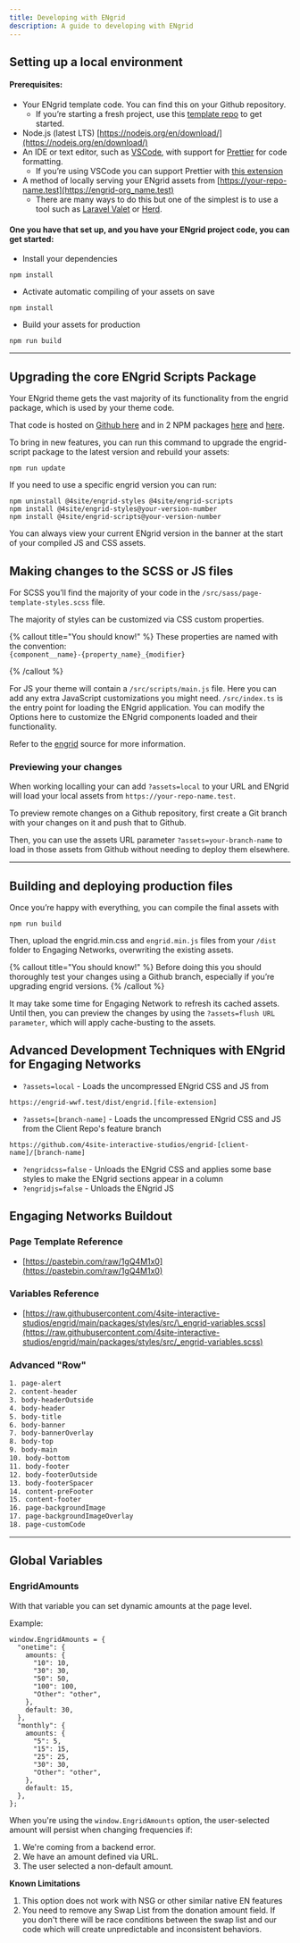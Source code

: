 ```yaml
---
title: Developing with ENgrid
description: A guide to developing with ENgrid
---
```


## Setting up a local environment

#### Prerequisites:

- Your ENgrid template code. You can find this on your Github repository.
  - If you’re starting a fresh project, use this [template repo](https://github.com/4site-interactive-studios/engrid/) to get started.
- Node.js (latest LTS) [https://nodejs.org/en/download/](https://nodejs.org/en/download/)
- An IDE or text editor, such as [VSCode](https://code.visualstudio.com/), with support for [Prettier](https://prettier.io/) for code formatting.
  - If you’re using VSCode you can support Prettier with [this extension](https://marketplace.visualstudio.com/items?itemName=esbenp.prettier-vscode)
- A method of locally serving your ENgrid assets from [https://your-repo-name.test](https://engrid-org_name.test)
  - There are many ways to do this but one of the simplest is to use a tool such as [Laravel Valet](https://laravel.com/docs/10.x/valet) or [Herd](https://herd.laravel.com/).

#### One you have that set up, and you have your ENgrid project code, you can get started:

- Install your dependencies

```shell
npm install
```

- Activate automatic compiling of your assets on save

```shell
npm install
```

- Build your assets for production

```shell
npm run build
```

---

## Upgrading the core ENgrid Scripts Package

Your ENgrid theme gets the vast majority of its functionality from the engrid package, which is used by your theme code.

That code is hosted on [Github here](https://github.com/4site-interactive-studios/engrid) and in 2 NPM packages [here](https://snyk.io/advisor/npm-package/@4site/engrid-scripts) and [here](https://snyk.io/advisor/npm-package/@4site/engrid-styles).

To bring in new features, you can run this command to upgrade the engrid-script package to the latest version and rebuild your assets:

```shell
npm run update
```

If you need to use a specific engrid version you can run:

```shell
npm uninstall @4site/engrid-styles @4site/engrid-scripts
npm install @4site/engrid-styles@your-version-number
npm install @4site/engrid-scripts@your-version-number
```

You can always view your current ENgrid version in the banner at the start of your compiled JS and CSS assets.

## Making changes to the SCSS or JS files

For SCSS you’ll find the majority of your code in the `/src/sass/page-template-styles.scss` file.

The majority of styles can be customized via CSS custom properties.

{% callout title="You should know!" %}
These properties are named with the convention:
\
`{component__name}-{property_name}_{modifier}`

{% /callout %}

For JS your theme will contain a `/src/scripts/main.js` file. Here you can add any extra JavaScript customizations you might need. `/src/index.ts` is the entry point for loading the ENgrid application. You can modify the Options here to customize the ENgrid components loaded and their functionality.

Refer to the [engrid](https://github.com/4site-interactive-studios/engrid) source for more information.

### Previewing your changes

When working localling your can add `?assets=local` to your URL and ENgrid will load your local assets from `https://your-repo-name.test`.

To preview remote changes on a Github repository, first create a Git branch with your changes on it and push that to Github.

Then, you can use the assets URL parameter `?assets=your-branch-name` to load in those assets from Github without needing to deploy them elsewhere.

---

## Building and deploying production files

Once you’re happy with everything, you can compile the final assets with

```shell
npm run build
```

Then, upload the engrid.min.css and `engrid.min.js` files from your `/dist` folder to Engaging Networks, overwriting the existing assets.

{% callout title="You should know!" %}
Before doing this you should thoroughly test your changes using a Github branch, especially if you’re upgrading engrid versions.
{% /callout %}

It may take some time for Engaging Network to refresh its cached assets. Until then, you can preview the changes by using the `?assets=flush URL parameter`, which will apply cache-busting to the assets.

## Advanced Development Techniques with ENgrid for Engaging Networks

- `?assets=local` - Loads the uncompressed ENgrid CSS and JS from

```
https://engrid-wwf.test/dist/engrid.[file-extension]
```

- `?assets=[branch-name]` - Loads the uncompressed ENgrid CSS and JS from the Client Repo's feature branch

```
https://github.com/4site-interactive-studios/engrid-[client-name]/[branch-name]
```

- `?engridcss=false` - Unloads the ENgrid CSS and applies some base styles to make the ENgrid sections appear in a column
- `?engridjs=false` - Unloads the ENgrid JS

## Engaging Networks Buildout

### Page Template Reference

- [https://pastebin.com/raw/1gQ4M1x0](https://pastebin.com/raw/1gQ4M1x0)

### Variables Reference

- [https://raw.githubusercontent.com/4site-interactive-studios/engrid/main/packages/styles/src/\_engrid-variables.scss](https://raw.githubusercontent.com/4site-interactive-studios/engrid/main/packages/styles/src/_engrid-variables.scss)

### Advanced "Row"

```css
1. page-alert
2. content-header
3. body-headerOutside
4. body-header
5. body-title
6. body-banner
7. body-bannerOverlay
8. body-top
9. body-main
10. body-bottom
11. body-footer
12. body-footerOutside
13. body-footerSpacer
14. content-preFooter
15. content-footer
16. page-backgroundImage
17. page-backgroundImageOverlay
18. page-customCode
```

---

## Global Variables

### EngridAmounts

With that variable you can set dynamic amounts at the page level.

Example:

```
window.EngridAmounts = {
  "onetime": {
    amounts: {
      "10": 10,
      "30": 30,
      "50": 50,
      "100": 100,
      "Other": "other",
    },
    default: 30,
  },
  "monthly": {
    amounts: {
      "5": 5,
      "15": 15,
      "25": 25,
      "30": 30,
      "Other": "other",
    },
    default: 15,
  },
};
```

When you're using the `window.EngridAmounts` option, the user-selected amount will persist when changing frequencies if:

1. We're coming from a backend error.
2. We have an amount defined via URL.
3. The user selected a non-default amount.

**Known Limitations**

1. This option does not work with NSG or other similar native EN features
2. You need to remove any Swap List from the donation amount field. If you don't there will be race conditions between the swap list and our code which will create unpredictable and inconsistent behaviors.
